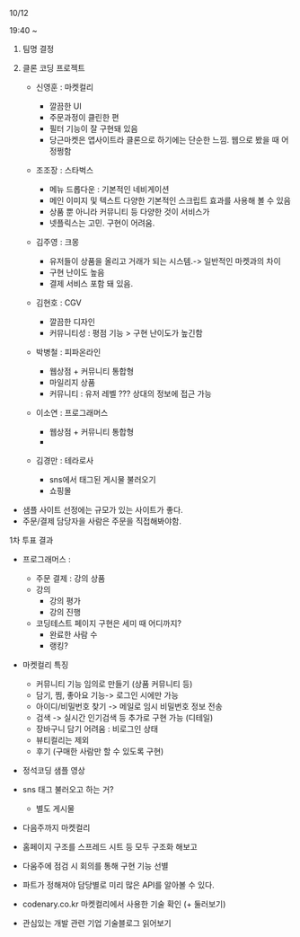 

10/12 

19:40 ~ 

1. 팀명 결정

2. 클론 코딩 프로젝트 
    * 신영훈 : 마켓컬리
      * 깔끔한 UI 
      * 주문과정이 클린한 편
      * 필터 기능이 잘 구현돼 있음
      * 당근마켓은 앱사이트라 클론으로 하기에는 단순한 느낌. 웹으로 봤을 때 어정쩡함
      
    * 조조장 : 스타벅스
      * 메뉴 드롭다운 : 기본적인 네비게이션
      * 메인 이미지 및 텍스트 다양한 기본적인 스크립트 효과를 사용해 볼 수 있음
      * 상품 뿐 아니라 커뮤니티 등 다양한 것이 서비스가
      * 넷플릭스는 고민. 구현이 어려움.
      
    * 김주영 : 크몽
      * 유저들이 상품을 올리고 거래가 되는 시스템.-> 일반적인 마켓과의 차이
      * 구현 난이도 높음
      * 결제 서비스 포함 돼 있음.
      
    * 김현호 : CGV
      * 깔끔한 디자인
      * 커뮤니티성 : 평점 기능 > 구현 난이도가 높긴함
    
    * 박병철 : 피파온라인
      * 웹상점 + 커뮤니티 통합형
      * 마일리지 상품
      * 커뮤니티 : 유저 레벨 ??? 상대의 정보에  접근 가능
      
    * 이소연 : 프로그래머스
      * 웹상점 + 커뮤니티 통합형
      * 

    * 김경만 : 테라로사
      * sns에서 태그된 게시물 불러오기
      * 쇼핑몰


* 샘플 사이트 선정에는 규모가 있는 사이트가 좋다.
* 주문/결제 담당자을 사람은 주문을 직접해봐야함.


1차 투표 결과
* 프로그래머스 : 
  * 주문 결제 : 강의 상품
  * 강의
    * 강의 평가
    * 강의 진행
  * 코딩테스트 페이지 구현은 세미 때 어디까지?
    * 완료한 사람 수 
    * 랭킹?
 
* 마켓컬리 특징 
  * 커뮤니티 기능 임의로 만들기 (상품 커뮤니티 등)
  * 담기, 찜, 좋아요 기능-> 로그인 시에만 가능
  * 아이디/비밀번호 찾기 -> 메일로 임시 비밀번호 정보 전송
  * 검색 -> 실시간 인기검색 등 추가로 구현 가능 (디테일)
  * 장바구니 담기 어려움 : 비로그인 상태
  * 뷰티컬리는 제외
  * 후기 (구매한 사람만 할 수 있도록 구현)

* 정석코딩 샘플 영상
    
* sns 태그 불러오고 하는 거?
  * 별도 게시물


* 다음주까지 마켓컬리 
* 홈페이지 구조를 스프레드 시트 등 모두 구조화 해보고
* 다움주에 점검 시 회의를 통해 구현 기능 선별
* 파트가 정해져야 담당별로 미리 많은 API를 알아볼 수 있다.
* codenary.co.kr 마켓컬리에서 사용한 기술 확인 (+ 둘러보기)

* 관심있는 개발 관련 기업 기술블로그 읽어보기

